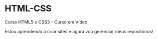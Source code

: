 # HTML-CSS
 Curso HTML5 e CSS3 - Curso em Vídeo

 Estou aprendendo a criar sites e agora vou gerenciar meus repositórios!
